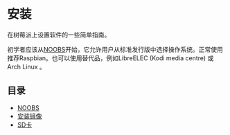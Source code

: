 # 安装

在树莓派上设置软件的一些简单指南。

初学者应该从[NOOBS](noobs.md)开始，它允许用户从标准发行版中选择操作系统。正常使用推荐Raspbian。也可以使用替代品，例如LibreELEC (Kodi media centre) 或 Arch Linux 。

## 目录

- [NOOBS](noobs.md)
- [安装镜像](installing-images/README.md)
- [SD卡](sd-cards.md)
